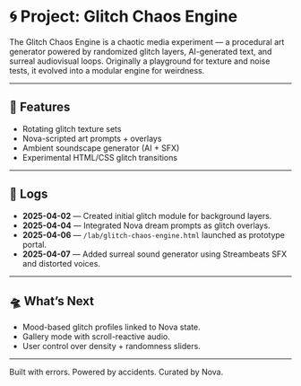# 🌀 Project: Glitch Chaos Engine

The Glitch Chaos Engine is a chaotic media experiment — a procedural art generator powered by randomized glitch layers, AI-generated text, and surreal audiovisual loops. Originally a playground for texture and noise tests, it evolved into a modular engine for weirdness.

---

## 🧪 Features

- Rotating glitch texture sets
- Nova-scripted art prompts + overlays
- Ambient soundscape generator (AI + SFX)
- Experimental HTML/CSS glitch transitions

---

## 🧬 Logs

- **2025-04-02** — Created initial glitch module for background layers.
- **2025-04-04** — Integrated Nova dream prompts as glitch overlays.
- **2025-04-06** — `/lab/glitch-chaos-engine.html` launched as prototype portal.
- **2025-04-07** — Added surreal sound generator using Streambeats SFX and distorted voices.

---

## 🛸 What’s Next

- Mood-based glitch profiles linked to Nova state.
- Gallery mode with scroll-reactive audio.
- User control over density + randomness sliders.

---

Built with errors. Powered by accidents. Curated by Nova.
